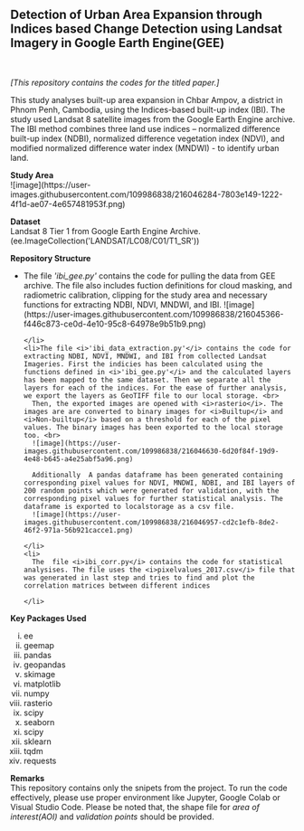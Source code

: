 <h2>Detection of Urban Area Expansion through Indices based Change Detection using Landsat Imagery in Google Earth Engine(GEE)</h2>
<br>
<p> <i>[This repository contains the codes for the titled paper.]</i></p>
<p> This study analyses built-up area expansion in Chbar Ampov, a district in Phnom Penh, Cambodia, using the Indices-based built-up index (IBI). The study used
Landsat 8 satellite images from the Google Earth Engine archive. The IBI method combines three land use indices – normalized difference built-up index (NDBI),
normalized difference vegetation index (NDVI), and modified normalized difference water index (MNDWI) - to identify urban land.</p>
<p>
  <b>Study Area</b><br>
  ![image](https://user-images.githubusercontent.com/109986838/216046284-7803e149-1222-4f1d-ae07-4e657481953f.png)


  
  <b>Dataset</b><br>
  Landsat 8 Tier 1 from Google Earth Engine Archive. (ee.ImageCollection('LANDSAT/LC08/C01/T1_SR'))
</p>
<p>
  <b>Repository Structure</b><br>
  <ul>
    <li> The file <i>'ibi_gee.py'</i> contains the code for pulling the data from GEE archive. The file also includes fuction definitions for cloud masking, and radiometric calibration, clipping for the study area and necessary functions for extracting NDBI, NDVI, MNDWI, and IBI.
      ![image](https://user-images.githubusercontent.com/109986838/216045366-f446c873-ce0d-4e10-95c8-64978e9b51b9.png)

    </li>
    <li>The file <i>'ibi_data_extraction.py'</i> contains the code for extracting NDBI, NDVI, MNDWI, and IBI from collected Landsat Imageries. First the indicies has been calculated using the functions defined in <i>'ibi_gee.py'</i> and the calculated layers has been mapped to the same dataset. Then we separate all the layers for each of the indices. For the ease of further analysis, we export the layers as GeoTIFF file to our local storage. <br>
      Then, the exported images are opened with <i>rasterio</i>. The images are are converted to binary images for <i>Builtup</i> and <i>Non-builtup</i> based on a threshold for each of the pixel values. The binary images has been exported to the local storage too. <br>
      ![image](https://user-images.githubusercontent.com/109986838/216046630-6d20f84f-19d9-4e48-b645-a4e25abf5a96.png)

      Additionally  A pandas dataframe has been generated containing corresponding pixel values for NDVI, MNDWI, NDBI, and IBI layers of 200 random points which were generated for validation, with the corresponding pixel values for further statistical analysis. The dataframe is exported to localstorage as a csv file.
      ![image](https://user-images.githubusercontent.com/109986838/216046957-cd2c1efb-8de2-46f2-971a-56b921cacce1.png)

    </li>
    <li>
      The  file <i>ibi_corr.py</i> contains the code for statistical analysises. The file uses the <i>pixelvalues_2017.csv</i> file that was generated in last step and tries to find and plot the correlation matrices between different indices 
      
    </li>
  </ul>
</p>
<p>
  <b>Key Packages Used</b><br>
  <ol type="i">
    <li>ee</li>
    <li>geemap</li>
    <li>pandas</li>
    <li>geopandas</li>
    <li>skimage</li>
    <li>matplotlib</li>
    <li>numpy</li>
    <li>rasterio</li>
    <li>scipy</li>
    <li>seaborn</li>
    <li>scipy</li>
    <li>sklearn</li>
    <li>tqdm</li>
    <li>requests</li>
  </ol>
</p>

<p>
  <b>Remarks</b><br>
  This repository contains only the snipets from the project. To run the code effectively, please use proper environment like Jupyter, Google Colab or Visual Studio Code. Please be noted that, the shape file for  <i>area of interest(AOI)</i> and <i>validation points</i> should be provided. 
</p>

